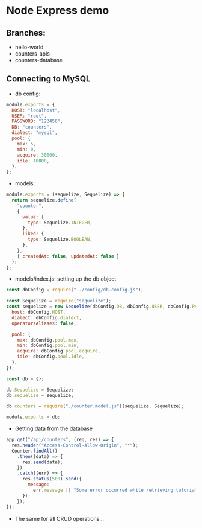 # Node Express demo

## Branches:

- hello-world
- counters-apis
- counters-database

## Connecting to MySQL

- db config:
```javascript
module.exports = {
  HOST: "localhost",
  USER: "root",
  PASSWORD: "123456",
  DB: "counters",
  dialect: "mysql",
  pool: {
    max: 5,
    min: 0,
    acquire: 30000,
    idle: 10000,
  },
};
```

- models:
```javascript
module.exports = (sequelize, Sequelize) => {
  return sequelize.define(
    "counter",
    {
      value: {
        type: Sequelize.INTEGER,
      },
      liked: {
        type: Sequelize.BOOLEAN,
      },
    },
    { createdAt: false, updatedAt: false }
  );
};

```

- models/index.js: setting up the db object
```javascript
const dbConfig = require("../config/db.config.js");

const Sequelize = require("sequelize");
const sequelize = new Sequelize(dbConfig.DB, dbConfig.USER, dbConfig.PASSWORD, {
  host: dbConfig.HOST,
  dialect: dbConfig.dialect,
  operatorsAliases: false,

  pool: {
    max: dbConfig.pool.max,
    min: dbConfig.pool.min,
    acquire: dbConfig.pool.acquire,
    idle: dbConfig.pool.idle,
  },
});

const db = {};

db.Sequelize = Sequelize;
db.sequelize = sequelize;

db.counters = require("./counter.model.js")(sequelize, Sequelize);

module.exports = db;
```

- Getting data from the database
```javascript
app.get("/api/counters", (req, res) => {
  res.header("Access-Control-Allow-Origin", "*");
  Counter.findAll()
    .then((data) => {
      res.send(data);
    })
    .catch((err) => {
      res.status(500).send({
        message:
          err.message || "Some error occurred while retrieving tutorials.",
      });
    });
});
```

- The same for all CRUD operations...